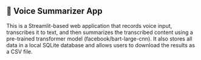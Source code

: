 ## 🎤 Voice Summarizer App
This is a Streamlit-based web application that records voice input, transcribes it to text, and then summarizes the transcribed content using a pre-trained transformer model (facebook/bart-large-cnn). It also stores all data in a local SQLite database and allows users to download the results as a CSV file.

